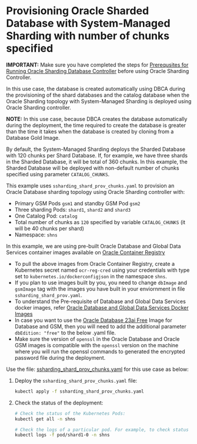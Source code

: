 # Provisioning Oracle Sharded Database with System-Managed Sharding with number of chunks specified

**IMPORTANT:** Make sure you have completed the steps for [Prerequsites for Running Oracle Sharding Database Controller](../../README.md#prerequsites-for-running-oracle-sharding-database-controller) before using Oracle Sharding Controller.

In this use case, the database is created automatically using DBCA during the provisioning of the shard databases and the catalog database when the Oracle Sharding topology with System-Managed Sharding is deployed using Oracle Sharding controller.

**NOTE:** In this use case, because DBCA creates the database automatically during the deployment, the time required to create the database is greater than the time it takes when the database is created by cloning from a Database Gold Image.

By default, the System-Managed Sharding deploys the Sharded Database with 120 chunks per Shard Database. If, for example, we have three shards in the Sharded Database, it will be total of 360 chunks. In this example, the Sharded Database will be deployed with non-default number of chunks specified using parameter `CATALOG_CHUNKS`.

This example uses `ssharding_shard_prov_chunks.yaml` to provision an Oracle Database sharding topology using Oracle Sharding controller with:

* Primary GSM Pods `gsm1` and standby GSM Pod `gsm2`
* Three sharding Pods: `shard1`, `shard2` and `shard3`
* One Catalog Pod: `catalog`
* Total number of chunks as `120` specified by variable `CATALOG_CHUNKS` (it will be 40 chunks per shard)
* Namespace: `shns`


In this example, we are using pre-built Oracle Database and Global Data Services container images available on [Oracle Container Registry](https://container-registry.oracle.com/)
  * To pull the above images from Oracle Container Registry, create a Kubernetes secret named `ocr-reg-cred` using your credentials with type set to `kubernetes.io/dockerconfigjson` in the namespace `shns`.
  * If you plan to use images built by you, you need to change `dbImage` and `gsmImage` tag with the images you have built in your enviornment in file `ssharding_shard_prov.yaml`.
  * To understand the Pre-requisite of Database and Global Data Services docker images, refer [Oracle Database and Global Data Services Docker Images](../../README.md#3-oracle-database-and-global-data-services-docker-images)
  * In case you want to use the [Oracle Database 23ai Free](https://www.oracle.com/database/free/get-started/) Image for Database and GSM, then you will need to add the additional parameter `dbEdition: "free"` to the below .yaml file.
  * Make sure the version of `openssl` in the Oracle Database and Oracle GSM images is compatible with the `openssl` version on the machine where you will run the openssl commands to generated the encrypted password file during the deployment.
  

Use the file: [ssharding_shard_prov_chunks.yaml](./ssharding_shard_prov_chunks.yaml) for this use case as below:

1. Deploy the `ssharding_shard_prov_chunks.yaml` file:
    ```sh
    kubectl apply -f ssharding_shard_prov_chunks.yaml
    ```
1. Check the status of the deployment:
    ```sh
    # Check the status of the Kubernetes Pods:
    kubectl get all -n shns

    # Check the logs of a particular pod. For example, to check status of pod "shard1-0":
    kubectl logs -f pod/shard1-0 -n shns
    ```
